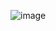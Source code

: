 


![image](https://user-images.githubusercontent.com/69880015/217798977-058b246f-e9ad-4126-a95f-51127b153b24.png)
